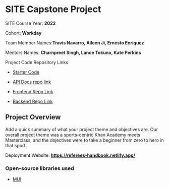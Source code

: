 # SITE Capstone Project

SITE Course Year: **2022**

Cohort: **Workday**

Team Member Names:**Travis Navarro, Aileen Ji, Ernesto Enriquez**

Mentors Names: **Charnpreet Singh, Lance Tokuno, Kate Perkins**

Project Code Repository Links

* [Starter Code](https://github.com/Ernesto905/Capstone-Starter-Code)
* [API Docs repo link](https://github.com/aileen-ji/CapstoneAPIDocs)

* [Frontend Repo Link](https://github.com/workday-group-3/referee-handbook-Frontend)
* [Backend Repo Link](https://github.com/workday-group-3/referee-handbook-Backend)

## Project Overview

Add a quick summary of what your project theme and objectives are. 
Our overall project theme was a sports-centric Khan Academy meets Masterclass, and the objectives were to take a beginner from zero to hero in that sport.

Deployment Website: **https://referees-handbook.netlify.app/**

### Open-source libraries used

- [MUI](https://mui.com/)
